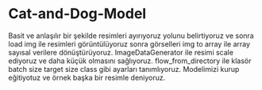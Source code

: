 # Cat-and-Dog-Model

Basit ve anlaşılır bir şekilde resimleri ayırıyoruz yolunu belirtiyoruz ve sonra load img ile resimleri görüntülüyoruz sonra görselleri img to array ile array sayısal verilere dönüştürüyoruz. ImageDataGenerator ile resimi scale ediyoruz ve daha küçük olmasını sağlıyoruz. flow_from_directory ile klasör batch size  target size class gibi ayarları tanımlıyoruz. Modelimizi kurup eğitiyotuz ve örnek başka bir resimle deniyoruz.
